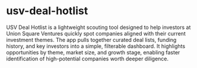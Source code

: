 # usv-deal-hotlist
USV Deal Hotlist is a lightweight scouting tool designed to help investors at Union Square Ventures quickly spot companies aligned with their current investment themes. The app pulls together curated deal lists, funding history, and key investors into a simple, filterable dashboard. It highlights opportunities by theme, market size, and growth stage, enabling faster identification of high-potential companies worth deeper diligence.
